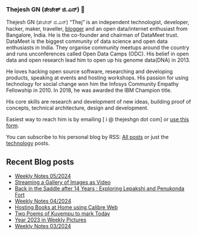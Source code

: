 ### Thejesh GN (ತೇಜೇಶ್ ಜಿ.ಎನ್) 👋

Thejesh GN (ತೇಜೇಶ್ ಜಿ.ಎನ್) “Thej” is an independent technologist, developer, hacker, maker, traveller, [blogger](https://thejeshgn.com/) and an open data/internet enthusiast from Bangalore, India. He is the co-founder and chairman of DataMeet trust. DataMeet is the biggest community of data science and open data enthusiasts in India. They organise community meetups around the country and runs unconferences called Open Data Camps (ODC). His belief in open data and open research lead him to open up his genome data(DNA) in 2013.

He loves hacking open source software, researching and developing products, speaking at events and hosting workshops. His passion for using technology for social change won him the Infosys Community Empathy Fellowship in 2010. In 2018, he was awarded the IBM Champion title.

His core skills are research and development of new ideas, building proof of concepts, technical architecture, design and development.

Easiest way to reach him is by emailing [ i @ thejeshgn dot com] or [use this form](https://thejeshgn.com/contact/).

You can subscribe to his personal blog by RSS: [All posts](https://feeds.thejeshgn.com/thejeshgn) or just the [technology](https://feeds.thejeshgn.com/technology) posts.

## Recent Blog posts
<!-- BLOG-POST-LIST:START -->
- [Weekly Notes 05/2024](https://thejeshgn.com/2024/02/02/weekly-notes-05-2024/)
- [Streaming a Gallery of Images as Video](https://thejeshgn.com/2024/01/30/streaming-a-gallery-of-images-as-video/)
- [Back in the Saddle after 14 Years : Exploring Lepakshi and Penukonda Fort](https://thejeshgn.com/2024/01/29/back-in-the-saddle-after-14-years-exploring-lepakshi-and-penukonda-fort/)
- [Weekly Notes 04/2024](https://thejeshgn.com/2024/01/26/weekly-notes-04-2024/)
- [Hosting Books at Home using Calibre Web](https://thejeshgn.com/2024/01/23/hosting-books-at-home-using-calibre-web/)
- [Two Poems of Kuvempu to mark Today](https://thejeshgn.com/2024/01/22/two-poems-of-kuvempu-to-mark-today/)
- [Year 2023 in Weekly Pictures](https://thejeshgn.com/2024/01/20/year-2023-in-weekly-pictures/)
- [Weekly Notes 03/2024](https://thejeshgn.com/2024/01/19/weekly-notes-03-2024/)
<!-- BLOG-POST-LIST:END -->
